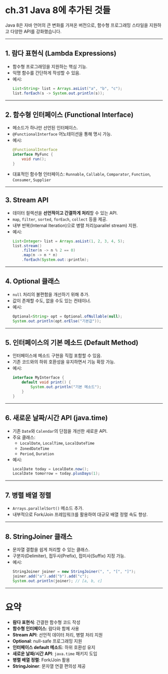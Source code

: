 # ch.31 Java 8에 추가된 것들

Java 8은 자바 언어의 큰 변화를 가져온 버전으로, 함수형 프로그래밍 스타일을 지원하고 다양한 API를 강화했습니다.

---

## 1. 람다 표현식 (Lambda Expressions)
- 함수형 프로그래밍을 지원하는 핵심 기능.
- 익명 함수를 간단하게 작성할 수 있음.
- 예시:  
  ```java
  List<String> list = Arrays.asList("a", "b", "c");
  list.forEach(s -> System.out.println(s));
  ```

---

## 2. 함수형 인터페이스 (Functional Interface)
- 메소드가 하나만 선언된 인터페이스.
- `@FunctionalInterface` 어노테이션을 통해 명시 가능.
- 예시:
  ```java
  @FunctionalInterface
  interface MyFunc {
      void run();
  }
  ```
- 대표적인 함수형 인터페이스: `Runnable`, `Callable`, `Comparator`, `Function`, `Consumer`, `Supplier`

---

## 3. Stream API
- 데이터 컬렉션을 **선언적이고 간결하게 처리**할 수 있는 API.
- `map`, `filter`, `sorted`, `forEach`, `collect` 등을 제공.
- 내부 반복(Internal Iteration)으로 병렬 처리(parallel stream) 지원.
- 예시:
  ```java
  List<Integer> list = Arrays.asList(1, 2, 3, 4, 5);
  list.stream()
      .filter(n -> n % 2 == 0)
      .map(n -> n * n)
      .forEach(System.out::println);
  ```

---

## 4. Optional 클래스
- `null` 처리의 불편함을 개선하기 위해 추가.
- 값이 존재할 수도, 없을 수도 있는 컨테이너.
- 예시:
  ```java
  Optional<String> opt = Optional.ofNullable(null);
  System.out.println(opt.orElse("기본값"));
  ```

---

## 5. 인터페이스의 기본 메소드 (Default Method)
- 인터페이스에 메소드 구현을 직접 포함할 수 있음.
- 기존 코드와의 하위 호환성을 유지하면서 기능 확장 가능.
- 예시:
  ```java
  interface MyInterface {
      default void print() {
          System.out.println("기본 메소드");
      }
  }
  ```

---

## 6. 새로운 날짜/시간 API (java.time)
- 기존 `Date`와 `Calendar`의 단점을 개선한 새로운 API.
- 주요 클래스:
  - `LocalDate`, `LocalTime`, `LocalDateTime`
  - `ZonedDateTime`
  - `Period`, `Duration`
- 예시:
  ```java
  LocalDate today = LocalDate.now();
  LocalDate tomorrow = today.plusDays(1);
  ```

---

## 7. 병렬 배열 정렬
- `Arrays.parallelSort()` 메소드 추가.
- 내부적으로 Fork/Join 프레임워크를 활용하여 대규모 배열 정렬 속도 향상.

---

## 8. StringJoiner 클래스
- 문자열 결합을 쉽게 처리할 수 있는 클래스.
- 구분자(Delimiter), 접두사(Prefix), 접미사(Suffix) 지정 가능.
- 예시:
  ```java
  StringJoiner joiner = new StringJoiner(", ", "[", "]");
  joiner.add("a").add("b").add("c");
  System.out.println(joiner); // [a, b, c]
  ```

---

# 요약
- **람다 표현식**: 간결한 함수형 코드 작성
- **함수형 인터페이스**: 람다와 함께 사용
- **Stream API**: 선언적 데이터 처리, 병렬 처리 지원
- **Optional**: null-safe 프로그래밍 지원
- **인터페이스 default 메소드**: 하위 호환성 유지
- **새로운 날짜/시간 API**: `java.time` 패키지 도입
- **병렬 배열 정렬**: Fork/Join 활용
- **StringJoiner**: 문자열 연결 편의성 제공
